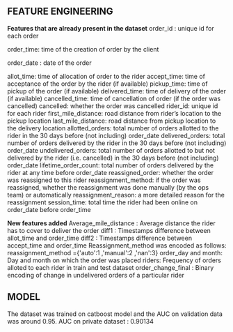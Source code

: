 ## **FEATURE ENGINEERING**

**Features that are already present in the dataset**
order_id : unique id for each order

order_time: time of the creation of order by the client

order_date : date of the order

allot_time: time of allocation of order to the rider
accept_time: time of acceptance of the order by the rider (if available)
pickup_time: time of pickup of the order (if available)
delivered_time: time of delivery of the order (if available)
cancelled_time: time of cancellation of order (if the order was cancelled)
cancelled: whether the order was cancelled
rider_id: unique id for each rider
first_mile_distance: road distance from rider’s location to the pickup location
last_mile_distance: road distance from pickup location to the delivery location
allotted_orders: total number of orders allotted to the rider in the 30 days before (not including) order_date
delivered_orders: total number of orders delivered by the rider in the 30 days before (not including) order_date
undelivered_orders: total number of orders allotted to but not delivered by the rider (i.e. cancelled) in the 30 days before (not including) order_date
lifetime_order_count: total number of orders delivered by the rider at any time before order_date
reassigned_order: whether the order was reassigned to this rider
reassignment_method: if the order was reassigned, whether the reassignment was done manually (by the ops team) or automatically
reassignment_reason: a more detailed reason for the reassignment
session_time: total time the rider had been online on order_date before order_time

**New features added**
Average_mile_distance : Average distance the rider has to cover to deliver the order
diff1 : Timestamps difference between allot_time and order_time
diff2 : Timestamps difference between accept_time and order_time
Reassignment_method was encoded as follows:
reassignment_method ={'auto':1 ,'manual':2 ,'nan':3}
order_day and month: Day and month on which the order was placed
riders: Frequency of orders alloted to each rider in train and test dataset
order_change_final : Binary encoding of change in undelivered orders of a particular rider

## **MODEL**
The dataset was trained on catboost model and the AUC on validation data was around 0.95.
AUC on private dataset : 0.90134



